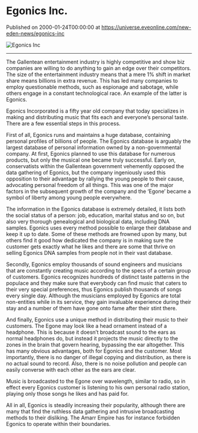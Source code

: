 # Egonics Inc.
Published on 2000-01-24T00:00:00 at https://universe.eveonline.com/new-eden-news/egonics-inc

![Egonics Inc](https://web.ccpgamescdn.com/communityassets/img/chronicles/chronicleImage/egp.jpg)

---


The Gallentean entertainment industry is highly competitive and show biz companies are willing to do anything to gain an edge over their competitors. The size of the entertainment industry means that a mere 1% shift in market share means billions in extra revenue. This has led many companies to employ questionable methods, such as espionage and sabotage, while others engage in a constant technological race. An example of the latter is Egonics.

Egonics Incorporated is a fifty year old company that today specializes in making and distributing music that fits each and everyone’s personal taste. There are a few essential steps in this process.

First of all, Egonics runs and maintains a huge database, containing personal profiles of billions of people. The Egonics database is arguably the largest database of personal information owned by a non-governmental company. At first, Egonics planned to use this database for numerous products, but only the musical one became truly successful. Early on, conservatists within the Gallentean government vehemently opposed the data gathering of Egonics, but the company ingeniously used this opposition to their advantage by rallying the young people to their cause, advocating personal freedom of all things. This was one of the major factors in the subsequent growth of the company and the ‘Egone’ became a symbol of liberty among young people everywhere.

The information in the Egonics database is extremely detailed, it lists both the social status of a person: job, education, marital status and so on, but also very thorough genealogical and biological data, including DNA samples. Egonics uses every method possible to enlarge their database and keep it up to date. Some of these methods are frowned upon by many, but others find it good how dedicated the company is in making sure the customer gets exactly what he likes and there are some that thrive on selling Egonics DNA samples from people not in their vast database.

Secondly, Egonics employ thousands of sound engineers and musicians that are constantly creating music according to the specs of a certain group of customers. Egonics recognizes hundreds of distinct taste patterns in the populace and they make sure that everybody can find music that caters to their very special preferences, thus Egonics publish thousands of songs every single day. Although the musicians employed by Egonics are total non-entities while in its service, they gain invaluable experience during their stay and a number of them have gone onto fame after their stint there.

And finally, Egonics use a unique method in distributing their music to their customers. The Egone may look like a head ornament instead of a headphone. This is because it doesn’t broadcast sound to the ears as normal headphones do, but instead it projects the music directly to the zones in the brain that govern hearing, bypassing the ear altogether. This has many obvious advantages, both for Egonics and the customer. Most importantly, there is no danger of illegal copying and distribution, as there is no actual sound to record. Also, there is no noise pollution and people can easily converse with each other as the ears are clear.

Music is broadcasted to the Egone over wavelength, similar to radio, so in effect every Egonics customer is listening to his own personal radio station, playing only those songs he likes and has paid for.

All in all, Egonics is steadily increasing their popularity, although there are many that find the ruthless data gathering and intrusive broadcasting methods to their disliking. The Amarr Empire has for instance forbidden Egonics to operate within their boundaries.
